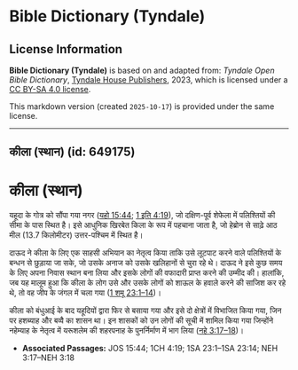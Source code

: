 # Bible Dictionary (Tyndale)

## License Information

**Bible Dictionary (Tyndale)** is based on and adapted from: _Tyndale Open Bible Dictionary_, [Tyndale House Publishers](https://tyndaleopenresources.com/), 2023, which is licensed under a [CC BY-SA 4.0 license](https://creativecommons.org/licenses/by-sa/4.0/legalcode.en).

This markdown version (created `2025-10-17`) is provided under the same license.



--------------------------------

## कीला (स्थान) (id: 649175)

कीला (स्थान)
============

यहूदा के गोत्र को सौंपा गया नगर ([यहो 15:44](https://ref.ly/Josh15:44); [1 इति 4:19](https://ref.ly/1Chr4:19)), जो दक्षिण\-पूर्व शेफेला में पलिश्तियों की सीमा के पास स्थित है। इसे आधुनिक खिरबेत किला के रूप में पहचाना जाता है, जो हेब्रोन से साढ़े आठ मील (13\.7 किलोमीटर) उत्तर\-पश्चिम में स्थित है।

दाऊद ने कीला के लिए एक साहसी अभियान का नेतृत्व किया ताकि उसे लूटपाट करने वाले पलिश्तियों के बन्धन से छुड़ाया जा सके, जो उसके अनाज को उसके खलिहानों से चुरा रहे थे। दाऊद ने इसे कुछ समय के लिए अपना निवास स्थान बना लिया और इसके लोगों की वफादारी प्राप्त करने की उम्मीद की। हालांकि, जब यह मालूम हुआ कि कीला के लोग उसे और उसके लोगों को शाऊल के हवाले करने की साजिश कर रहे थे, तो वह जीप के जंगल में चला गया ([1 शमू 23:1–14](https://ref.ly/1Sam23:1-1Sam23:14))।

कीला को बंधुआई के बाद यहूदियों द्वारा फिर से बसाया गया और इसे दो क्षेत्रों में विभाजित किया गया, जिन पर हशब्याह और बव्वै का शासन था। इन शासकों को उन लोगों की सूची में शामिल किया गया जिन्होंने नहेम्याह के नेतृत्व में यरूशलेम की शहरपनाह के पुनर्निर्माण में भाग लिया ([नहे 3:17–18](https://ref.ly/Neh3:17-Neh3:18))।

* **Associated Passages:** JOS 15:44; 1CH 4:19; 1SA 23:1–1SA 23:14; NEH 3:17–NEH 3:18

